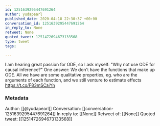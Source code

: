 ```yaml
---
id: 1251639295447691264
author: yudapearl
published_date: 2020-04-18 22:30:37 +00:00
conversation_id: 1251639295447691264
in_reply_to: None
retweet: None
quoted_tweet: 1251472694673133568
type: tweet
tags:

---
```


I am hearing great passion for ODE, so I ask myself: "Why not use ODE for causal inference?" One answer: We don't have the functions that make up ODE. All we have are some qualitative properties, eg. who are the arguments of each function, and we still venture to estimate effects https://t.co/F83mSCaiYn

### Metadata

Author: [[@yudapearl]]
Conversation: [[conversation-1251639295447691264]]
In reply to: [[None]]
Retweet of: [[None]]
Quoted tweet: [[1251472694673133568]]

